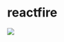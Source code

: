# reactfire
![](https://sayingimages.com/wp-content/uploads/this-site-is-still-under-construction-memes.jpg "")

